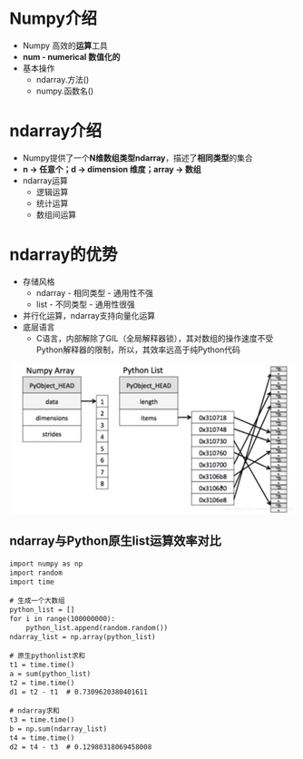 # Numpy介绍
- Numpy 高效的**运算**工具
- **num - numerical 数值化的**
- 基本操作
	- ndarray.方法()
	- numpy.函数名()
# ndarray介绍
- Numpy提供了一个**N维数组类型ndarray**，描述了**相同类型**的集合
- **n → 任意个；d → dimension 维度；array → 数组**
- ndarray运算
	- 逻辑运算
	- 统计运算
	- 数组间运算
# ndarray的优势
- 存储风格
	- ndarray - 相同类型 - 通用性不强
	- list - 不同类型 - 通用性很强
- 并行化运算，ndarray支持向量化运算
- 底层语言
	- C语言，内部解除了GIL（全局解释器锁），其对数组的操作速度不受Python解释器的限制，所以，其效率远高于纯Python代码

![](../photo/Pasted%20image%2020231013154935.png)

## ndarray与Python原生list运算效率对比
```
import numpy as np
import random
import time

# 生成一个大数组
python_list = []
for i in range(100000000):
    python_list.append(random.random())
ndarray_list = np.array(python_list)

# 原生pythonlist求和
t1 = time.time()
a = sum(python_list)
t2 = time.time()
d1 = t2 - t1  # 0.7309620380401611

# ndarray求和
t3 = time.time()
b = np.sum(ndarray_list)
t4 = time.time()
d2 = t4 - t3  # 0.12980318069458008
```